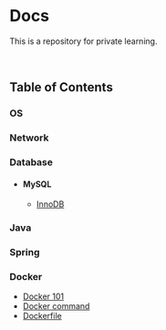 # Docs

This is a repository for private learning.

<br>

## Table of Contents

### OS

### Network

### Database

- #### MySQL
  - [InnoDB](./database/mysql/InnoDB.md)

### Java

### Spring

### Docker

- [Docker 101](./docker/00_docker%20101.md)
- [Docker command](./docker/01_docker%20command.md)
- [Dockerfile](./docker/02_dockerfile.md)